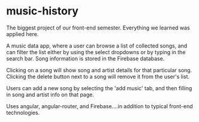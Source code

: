 # music-history

The biggest project of our front-end semester. Everything we learned was applied here.

A music data app, where a user can browse a list of collected songs, and can filter the list either by using the select dropdowns or by typing in the search bar. Song information is stored in the Firebase database.

Clicking on a song will show song and artist details for that particular song.
Clicking the delete button next to a song will remove it from the user's list.

Users can add a new song by selecting the 'add music' tab, and then filling in song and artist info on that page.

Uses angular, angular-router, and Firebase....in addition to typical front-end technologies.


